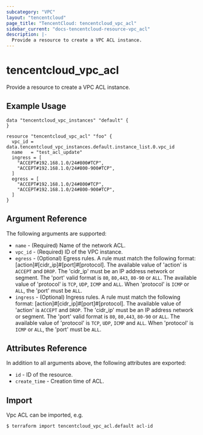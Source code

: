 ```yaml
---
subcategory: "VPC"
layout: "tencentcloud"
page_title: "TencentCloud: tencentcloud_vpc_acl"
sidebar_current: "docs-tencentcloud-resource-vpc_acl"
description: |-
  Provide a resource to create a VPC ACL instance.
---
```


# tencentcloud_vpc_acl

Provide a resource to create a VPC ACL instance.

## Example Usage

```hcl
data "tencentcloud_vpc_instances" "default" {
}

resource "tencentcloud_vpc_acl" "foo" {
  vpc_id = data.tencentcloud_vpc_instances.default.instance_list.0.vpc_id
  name   = "test_acl_update"
  ingress = [
    "ACCEPT#192.168.1.0/24#800#TCP",
    "ACCEPT#192.168.1.0/24#800-900#TCP",
  ]
  egress = [
    "ACCEPT#192.168.1.0/24#800#TCP",
    "ACCEPT#192.168.1.0/24#800-900#TCP",
  ]
}
```

## Argument Reference

The following arguments are supported:

* `name` - (Required) Name of the network ACL.
* `vpc_id` - (Required) ID of the VPC instance.
* `egress` - (Optional) Egress rules. A rule must match the following format: [action]#[cidr_ip]#[port]#[protocol]. The available value of 'action' is `ACCEPT` and `DROP`. The 'cidr_ip' must be an IP address network or segment. The 'port' valid format is `80`, `80,443`, `80-90` or `ALL`. The available value of 'protocol' is `TCP`, `UDP`, `ICMP` and `ALL`. When 'protocol' is `ICMP` or `ALL`, the 'port' must be `ALL`.
* `ingress` - (Optional) Ingress rules. A rule must match the following format: [action]#[cidr_ip]#[port]#[protocol]. The available value of 'action' is `ACCEPT` and `DROP`. The 'cidr_ip' must be an IP address network or segment. The 'port' valid format is `80`, `80,443`, `80-90` or `ALL`. The available value of 'protocol' is `TCP`, `UDP`, `ICMP` and `ALL`. When 'protocol' is `ICMP` or `ALL`, the 'port' must be `ALL`.

## Attributes Reference

In addition to all arguments above, the following attributes are exported:

* `id` - ID of the resource.
* `create_time` - Creation time of ACL.


## Import

Vpc ACL can be imported, e.g.

```
$ terraform import tencentcloud_vpc_acl.default acl-id
```

